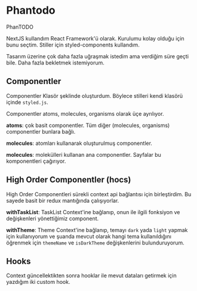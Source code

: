 # Phantodo

PhanTODO

NextJS kullandım React Framework'ü olarak. Kurulumu kolay olduğu için bunu seçtim. Stiller için styled-components kullandım.

Tasarım üzerine çok daha fazla uğraşmak istedim ama verdiğim süre geçti bile. Daha fazla bekletmek istemiyorum.

## Componentler

Componentler Klasör şeklinde oluşturdum. Böylece stilleri kendi klasörü içinde `styled.js`.

Componentler atoms, molecules, organisms olarak üçe ayrılıyor.

**atoms**: çok basit componentler. Tüm diğer (molecules, organisms) componentler bunlara bağlı.

**molecules**: atomları kullanarak oluşturulmuş componentler.

**molecules**: molekülleri kullanan ana componentler. Sayfalar bu komponentleri çağırıyor.

## High Order Componentler (hocs)

High Order Componentleri sürekli context api bağlantısı için birleştirdim. Bu sayede basit bir redux mantığında çalışıyorlar.

**withTaskList**: TaskList Context'ine bağlanıp, onun ile ilgili fonksiyon ve değişkenleri yönettiğimiz component. 

**withTheme**: Theme Context'ine bağlanıp, temayı `dark` yada `light` yapmak için kullanıyorum ve şuanda mevcut olarak hangi tema kullanıldığını öğrenmek için `themeName` ve `isDarkTheme` değişkenlerini bulunduruyorum.

## Hooks

Context güncellektikten sonra hooklar ile mevut dataları getirmek için yazdığım iki custom hook.

